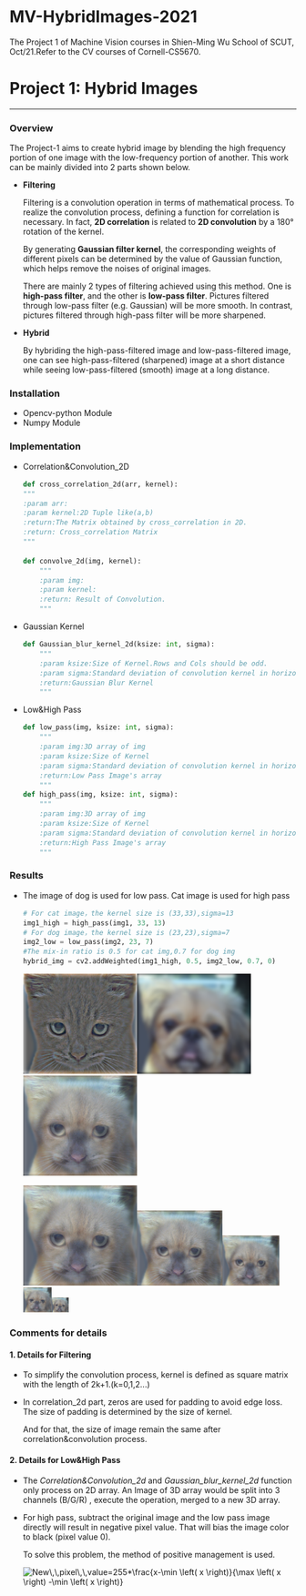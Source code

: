 # MV-HybridImages-2021
The Project 1 of Machine Vision courses in Shien-Ming Wu School  of SCUT, Oct/21.Refer to the CV courses of Cornell-CS5670.
# Project 1: Hybrid Images


------

### Overview

The Project-1 aims to create hybrid image by blending the high frequency portion of one image with the low-frequency portion of another. This work can be mainly divided into 2 parts shown below.

- **Filtering**

  Filtering is a convolution operation in terms of mathematical process. To realize the convolution process, defining a function for correlation is necessary. In fact, **2D correlation** is related to **2D convolution** by a 180° rotation of the kernel.

  By generating **Gaussian filter kernel**, the corresponding weights of different pixels can be determined by the value of Gaussian function, which helps remove the noises of original images.

  There are mainly 2 types of filtering achieved using this method. One is **high-pass filter**, and the other is **low-pass filter**. Pictures filtered through low-pass filter (e.g. Gaussian) will be more smooth. In contrast, pictures filtered through high-pass filter will be more sharpened.

- **Hybrid**

  By hybriding the high-pass-filtered image and low-pass-filtered image, one can see high-pass-filtered (sharpened) image at a short distance while seeing low-pass-filtered (smooth) image at a long distance.

### Installation

- Opencv-python Module
- Numpy Module

### Implementation

- Correlation&Convolution_2D

	~~~python
	def cross_correlation_2d(arr, kernel):
    """
    :param arr:
    :param kernel:2D Tuple like(a,b)
    :return:The Matrix obtained by cross_correlation in 2D.
    :return: Cross_correlation Matrix
    """
	
	def convolve_2d(img, kernel):
	    """
	    :param img:
	    :param kernel:
	    :return: Result of Convolution.
	    """
	~~~

- Gaussian Kernel

  ~~~python
  def Gaussian_blur_kernel_2d(ksize: int, sigma):
      """
      :param ksize:Size of Kernel.Rows and Cols should be odd.
      :param sigma:Standard deviation of convolution kernel in horizontal direction
      :return:Gaussian Blur Kernel
      """
  ~~~

- Low&High Pass

  ~~~python
  def low_pass(img, ksize: int, sigma):
      """
      :param img:3D array of img
      :param ksize:Size of Kernel
      :param sigma:Standard deviation of convolution kernel in horizontal direction
      :return:Low Pass Image's array
      """
  def high_pass(img, ksize: int, sigma):
      """
      :param img:3D array of img
      :param ksize:Size of Kernel
      :param sigma:Standard deviation of convolution kernel in horizontal direction
      :return:High Pass Image's array
      """
  ~~~
  

### Results

- The image of dog is used for low pass. Cat image is used for high pass 

  ~~~ python
  # For cat image，the kernel size is (33,33),sigma=13
  img1_high = high_pass(img1, 33, 13)
  # For dog image，the kernel size is (23,23),sigma=7
  img2_low = low_pass(img2, 23, 7)
  #The mix-in ratio is 0.5 for cat img,0.7 for dog img
  hybrid_img = cv2.addWeighted(img1_high, 0.5, img2_low, 0.7, 0)
  ~~~


  <img src=".\Results\right.png" width="200px" /><img src=".\Results\left.png" width="200px" /><img src=".\Results\hybrid.png" width="200px"/>

  

  <img src=".\Results\hybrid.png" width="200px" /><img src=".\Results\hybrid.png" width="150px" /><img src=".\Results\hybrid.png" width="100px" /><img src=".\Results\hybrid.png" width="50px" /><img src=".\Results\hybrid.png" width="30px" />

### Comments for details

#### 1. Details for Filtering

- To simplify the convolution process, kernel is defined as square matrix with the length of 2k+1.(k=0,1,2...) 

- In correlation_2d part, zeros are used for padding to avoid edge loss. The size of padding is determined by  the size of kernel. 

  And for that, the size of image remain the same after correlation&convolution process.

#### 2. Details for Low&High Pass

- The *Correlation&Convolution_2d* and *Gaussian_blur_kernel_2d* function only process on 2D array. An Image of 3D array would be split into 3 channels (B/G/R) , execute the operation, merged to a new 3D array.

- For high pass, subtract the original image and the low pass image directly will result in negative pixel value. That will bias the image color to black (pixel value 0).

  To solve this problem, the method of positive management is used.
  
  <img src="https://latex.codecogs.com/svg.image?New\,\,pixel\,\,value=255*\frac{x-\min&space;\left(&space;x&space;\right)}{\max&space;\left(&space;x&space;\right)&space;-\min&space;\left(&space;x&space;\right)}" title="New\,\,pixel\,\,value=255*\frac{x-\min \left( x \right)}{\max \left( x \right) -\min \left( x \right)}" />




